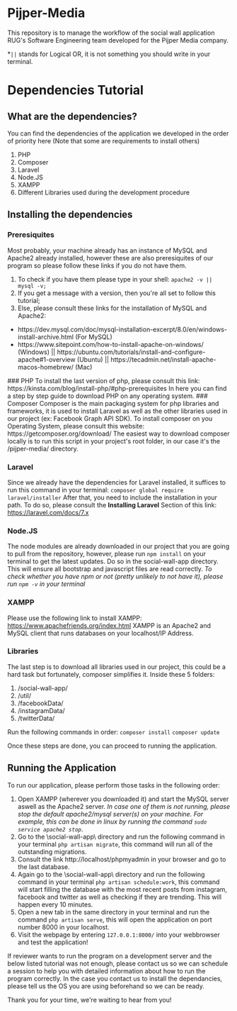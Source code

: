 # Pijper-Media
This repository is to manage the workflow of the social wall application RUG's Software Engineering team developed for the Pijper Media company.

*```||``` stands for Logical OR, it is not something you should write in your terminal.

# Dependencies Tutorial
## What are the dependencies?
You can find the dependencies of the application we developed in the order of priority here (Note that some are requirements to install others)
1. PHP
2. Composer
3. Laravel
4. Node.JS
5. XAMPP
6. Different Libraries used during the development procedure

## Installing the dependencies
### Preresiquites
Most probably, your machine already has an instance of MySQL and Apache2 already installed, however these are also preresiquites of our program so please follow these links if you do not have them. 
1. To check if you have them please type in your shell: ```apache2 -v || mysql -v;```
2. If you get a message with a version, then you're all set to follow this tutorial;
3. Else, please consult these links for the installation of MySQL and Apache2:
<ul> <li> https://dev.mysql.com/doc/mysql-installation-excerpt/8.0/en/windows-install-archive.html (For MySQL) </li>
 <li> https://www.sitepoint.com/how-to-install-apache-on-windows/ (Windows) || https://ubuntu.com/tutorials/install-and-configure-apache#1-overview (Ubuntu) || https://tecadmin.net/install-apache-macos-homebrew/ (Mac) </li> </ul>
 ### PHP
 To install the last version of php, please consult this link:
 https://kinsta.com/blog/install-php/#php-prerequisites
 In here you can find a step by step guide to download PHP on any operating system.
 ### Composer
 Composer is the main packaging system for php libraries and frameworks, it is used to install Laravel as well as the other libraries used in our project (ex: Facebook Graph API SDK). To install composer on you Operating System, please consult this website:
 https://getcomposer.org/download/
 The easiest way to download composer locally is to run this script in your project's root folder, in our case it's the /pijper-media/ directory.
 
 ### Laravel
 Since we already have the dependencies for Laravel installed, it suffices to run this command in your terminal:
 ```composer global require laravel/installer```
 After that, you need to include the installation in your path. To do so, please consult the **Installing Laravel** Section of this link:
 https://laravel.com/docs/7.x
 
 ### Node.JS
 The node modules are already downloaded in our project that you are going to pull from the repository, however, please run ```npm install``` on your terminal to get the latest updates. Do so in the social-wall-app directory. This will ensure all bootstrap and javascript files are read correctly.
 *To check whether you have npm or not (pretty unlikely to not have it), please run ```npm -v``` in your terminal*
 
 ### XAMPP
 Please use the following link to install XAMPP:
 https://www.apachefriends.org/index.html
XAMPP is an Apache2 and MySQL client that runs databases on your localhost/IP Address.

### Libraries
The last step is to download all libraries used in our project, this could be a hard task but fortunately, composer simplifies it.
Inside these 5 folders:
1. /social-wall-app/
2. /util/
3. /facebookData/
4. /instagramData/
6. /twitterData/

Run the following commands in order:
```composer install```
```composer update```

Once these steps are done, you can proceed to running the application.

## Running the Application

To run our application, please perform those tasks in the following order:
1. Open XAMPP (wherever you downloaded it) and start the MySQL server aswell as the Apache2 server. *In case one of them is not running, please stop the default apache2/mysql server(s) on your machine. For example, this can be done in linux by running the command ```sudo service apache2 stop```*.
2. Go to the \social-wall-app\ directory and run the following command in your terminal ```php artisan migrate```, this command will run all of the outstanding migrations.
3. Consult the link http://localhost/phpmyadmin in your browser and go to the last database.
4. Again go to the \social-wall-app\ directory and run the following command in your terminal ```php artisan schedule:work```, this command will start filling the database with the most recent posts from instagram, facebook and twitter as well as checking if they are trending. This will happen every 10 minutes.
5. Open a new tab in the same directory in your terminal and run the command ```php artisan serve```, this will open the application on port number 8000 in your localhost.
6. Visit the webpage by entering ```127.0.0.1:8000/``` into your webbrowser and test the application!

If reviewer wants to run the program on a development server and the below listed tutorial was not enough, please contact us so we can schedule a session to help you with detailed information about how to run the program correctly. In the case you contact us to install the dependancies, please tell us the OS you are using beforehand so we can be ready.

Thank you for your time, we're waiting to hear from you!